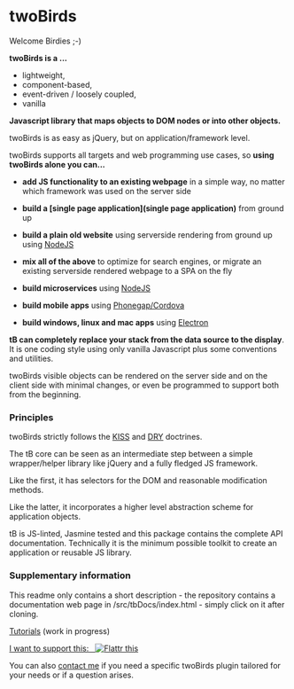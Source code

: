 # twoBirds

Welcome Birdies ;-)

**twoBirds is a ...**
- lightweight, 
- component-based, 
- event-driven / loosely coupled, 
- vanilla

**Javascript library that maps objects to DOM nodes or into other objects.**

twoBirds is as easy as jQuery, but on application/framework level.

twoBirds supports all targets and web programming use cases, so **using twoBirds alone you can...**

- **add JS functionality to an existing webpage** in a simple way, no matter which framework was used on the server side

- **build a [single page application](single page application)** from ground up

- **build a plain old website** using serverside rendering from ground up using [NodeJS](https://de.wikipedia.org/wiki/Node.js)

- **mix all of the above** to optimize for search engines, or migrate an existing serverside rendered webpage to a SPA on the fly

- **build microservices** using [NodeJS](https://de.wikipedia.org/wiki/Node.js)

- **build mobile apps** using [Phonegap/Cordova](https://en.wikipedia.org/wiki/Apache_Cordova)

- **build windows, linux and mac apps** using [Electron](https://en.wikipedia.org/wiki/Electron_(software_framework))

**tB can completely replace your stack from the data source to the display**. It is one coding style using only vanilla Javascript plus some conventions and utilities.

twoBirds visible objects can be rendered on the server side and on the client side with minimal changes, or even be programmed to support both from the beginning.

### Principles

twoBirds strictly follows the [KISS](http://principles-wiki.net/principles:keep_it_simple_stupid) and [DRY](http://principles-wiki.net/principles:don_t_repeat_yourself) doctrines.

The tB core can be seen as an intermediate step between a simple wrapper/helper library like jQuery and a fully fledged JS framework. 

Like the first, it has selectors for the DOM and reasonable modification methods. 

Like the latter, it incorporates a higher level abstraction scheme for application objects.

tB is JS-linted, Jasmine tested and this package contains the complete API documentation. Technically it is the minimum possible toolkit to create an application or reusable JS library.

### Supplementary information

This readme only contains a short description - the repository contains a documentation web page in /src/tbDocs/index.html - simply click on it after cloning.

[Tutorials](https://gitlab.com/twoBirds/twobirds-core/wikis/twoBirds-Tutorials) (work in progress)

[I want to support this:&nbsp;&nbsp;&nbsp;![Flattr this](//button.flattr.com/flattr-badge-large.png)](https://flattr.com/submit/auto?fid=royvyd&url=https%3A%2F%2Fgitlab.com%2FtwoBirds%2Ftwobirds-core) 

You can also [contact me](mailTo:fthuerigen@googlemail.com?subject=regarding%20twoBirds%20...") if you need a specific twoBirds plugin tailored for your needs or if a question arises.

